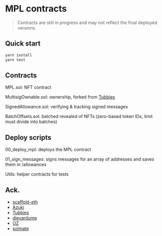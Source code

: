 # MPL contracts

> Contracts are still in progress and may not reflect the final deployed versions.

## Quick start

```bash
yarn install
yarn test
```

## Contracts

MPL.sol: NFT contract

MultisigOwnable.sol: ownership, forked from [Tubbies](https://github.com/tubby-cats/dual-ownership-nft)

SignedAllowance.sol: verifying & tracking signed messages

BatchOffsets.sol: batched revealed of NFTs (zero-based token IDs, limit must divide into batches)

## Deploy scripts

00_deploy_mpl: deploys the MPL contract

01_sign_messages: signs messages for an array of addresses and saves them in /allowances

Utils: helper contracts for tests

## Ack.

- [scaffold-eth](https://github.com/scaffold-eth/scaffold-eth)
- [Azuki](https://www.azuki.com/erc721a)
- [Tubbies](https://github.com/0xngmi/tubbies)
- [dievardump](https://github.com/dievardump/signed-minting)
- [OZ](https://openzeppelin.com/contracts/)
- [solmate](https://github.com/Rari-Capital/solmate)
